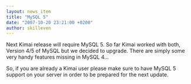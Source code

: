 ```yaml
---
layout: news_item
title: "MySQL 5"
date: "2007-10-20 23:21:00 +0200"
author: skilleven
---
```


Next Kimai release will require MySQL 5.
So far Kimai worked with both, Version 4/5 of MySQL but we decided to upgrade.
There are simply some very handy features missing in MySQL 4...

So, if you are already a Kimai user please make sure to have MySQL 5 support on your server in order to be prepared for the next update.